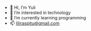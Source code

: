 - 👋 Hi, I’m Yuli
- 👀 I’m interested in technology
- 🌱 I’m currently learning  programming
- 📫 liliraspitu@gmail.com

<!---
dojayuli/dojayuli is a ✨ special ✨ repository because its `README.md` (this file) appears on your GitHub profile.
You can click the Preview link to take a look at your changes.
--->
